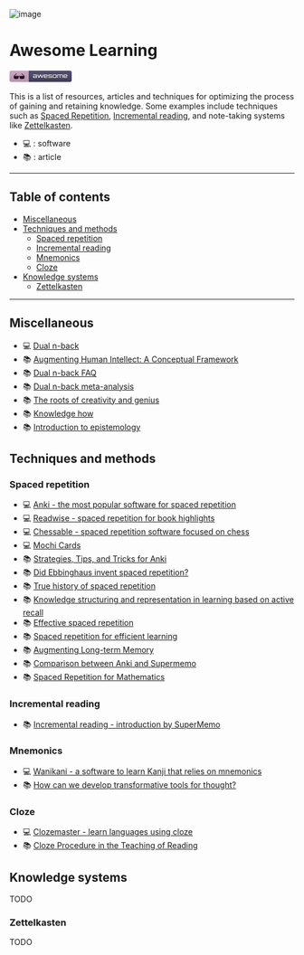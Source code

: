![image](https://github.com/wrongbyte/awesome-learning/assets/57643375/049a9ed5-ebcd-4c99-876c-5bcefc8dbb9b)
# Awesome Learning



[![Awesome](https://github.com/awesome-selfhosted/awesome-selfhosted/blob/master/_static/awesome.png)](https://github.com/sindresorhus/awesome)

This is a list of resources, articles and techniques for optimizing the process of gaining and retaining knowledge. Some examples include techniques such as [Spaced Repetition](https://en.wikipedia.org/wiki/Spaced_repetition), [Incremental reading](https://en.wikipedia.org/wiki/Incremental_reading), and note-taking systems like [Zettelkasten](https://en.wikipedia.org/wiki/Zettelkasten).

- :computer: : software
- :books: : article
--------------------

## Table of contents

- [Miscellaneous](#miscellaneous)
- [Techniques and methods](#techniques-and-methods)
  - [Spaced repetition](#spaced-repetition)
  - [Incremental reading](#incremental-reading)
  - [Mnemonics](#mnemonics)
  - [Cloze](#cloze)
- [Knowledge systems](#knowledge-systems)
  - [Zettelkasten](#zettelkasten)

--------------------

## Miscellaneous
- 💻 [Dual n-back](https://brainscale.net/app/dual-n-back)
- 📚 [Augmenting Human Intellect: A Conceptual Framework](https://dougengelbart.org/pubs/augment-3906.html)
- 📚 [Dual n-back FAQ](https://gwern.net/dnb-faq)
- 📚 [Dual n-back meta-analysis](https://gwern.net/dnb-meta-analysis)
- 📚 [The roots of creativity and genius](https://web.archive.org/web/20210120040335/https://www.supermemo.com/en/archives1990-2015/articles/genius)
- 📚 [Knowledge how](https://plato.stanford.edu/entries/knowledge-how/)
- 📚 [Introduction to epistemology](https://plato.stanford.edu/ENTRIES/epistemology/)

## Techniques and methods
### Spaced repetition
- 💻 [Anki - the most popular software for spaced repetition](https://ankiweb.net/)
- 💻 [Readwise - spaced repetition for book highlights](https://readwise.io/)
- 💻 [Chessable - spaced repetition software focused on chess](https://www.chessable.com/)
- 💻 [Mochi Cards](https://mochi.cards)
- 📚 [Strategies, Tips, and Tricks for Anki](https://senrigan.io/blog/everything-i-know-strategies-tips-and-tricks-for-spaced-repetition-anki)
- 📚 [Did Ebbinghaus invent spaced repetition?](https://www.supermemo.com/en/blog/did-ebbinghaus-invent-spaced-repetition)
- 📚 [True history of spaced repetition](https://web.archive.org/web/20221002121044/https://www.supermemo.com/en/articles/history)
- 📚 [Knowledge structuring and representation in learning based on active recall](https://www.supermemo.com/en/blog/knowledge-structuring-and-representation-in-learning-based-on-active-recall)
- 📚 [Effective spaced repetition](https://borretti.me/article/effective-spaced-repetition)
- 📚 [Spaced repetition for efficient learning](https://gwern.net/spaced-repetition)
- 📚 [Augmenting Long-term Memory](http://augmentingcognition.com/ltm.html)
- 📚 [Comparison between Anki and Supermemo](https://www.masterhowtolearn.com/2018-11-11-my-comparison-between-anki-and-supermemo/?utm_source=pocket_list)
- 📚 [Spaced Repetition for Mathematics](https://cronokirby.com/posts/2021/02/spaced-repetition-for-mathematics)
  
### Incremental reading
- 📚 [Incremental reading - introduction by SuperMemo](https://web.archive.org/web/20201109033710/https://www.supermemo.com/en/archives1990-2015/help/read)
### Mnemonics
- 💻 [Wanikani - a software to learn Kanji that relies on mnemonics](https://www.wanikani.com/) 
- 📚 [How can we develop transformative tools for thought? ](https://numinous.productions/ttft/)
### Cloze
- 💻 [Clozemaster - learn languages using cloze](https://www.clozemaster.com/)
- 📚 [Cloze Procedure in the Teaching of Reading](https://files.eric.ed.gov/fulltext/EJ387352.pdf)
## Knowledge systems
TODO
### Zettelkasten
TODO
